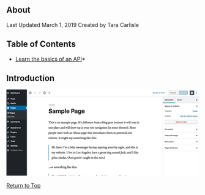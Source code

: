 ## About
Last Updated March 1, 2019
Created by Tara Carlisle


## Table of Contents
* [Learn the basics of an API](#1-basics-of-an-application-programming-interface)* 

## Introduction



<img src="images/pages_homepage.png" alt="windows" class="center" width="600"/>

[Return to Top](#about)
